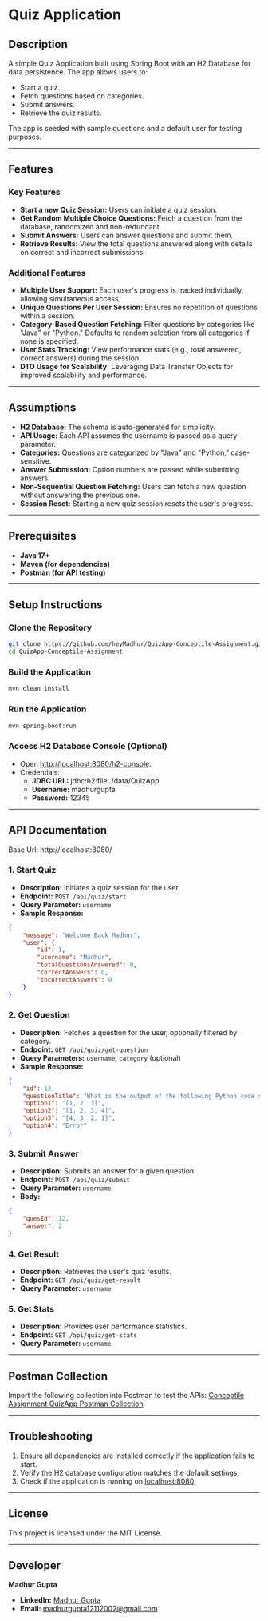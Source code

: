 # Quiz Application

## Description
A simple Quiz Application built using Spring Boot with an H2 Database for data persistence. The app allows users to:

- Start a quiz.
- Fetch questions based on categories.
- Submit answers.
- Retrieve the quiz results.

The app is seeded with sample questions and a default user for testing purposes.

---

## Features

### Key Features
- **Start a new Quiz Session:** Users can initiate a quiz session.
- **Get Random Multiple Choice Questions:** Fetch a question from the database, randomized and non-redundant.
- **Submit Answers:** Users can answer questions and submit them.
- **Retrieve Results:** View the total questions answered along with details on correct and incorrect submissions.

### Additional Features
- **Multiple User Support:** Each user's progress is tracked individually, allowing simultaneous access.
- **Unique Questions Per User Session:** Ensures no repetition of questions within a session.
- **Category-Based Question Fetching:** Filter questions by categories like "Java" or "Python." Defaults to random selection from all categories if none is specified.
- **User Stats Tracking:** View performance stats (e.g., total answered, correct answers) during the session.
- **DTO Usage for Scalability:** Leveraging Data Transfer Objects for improved scalability and performance.

---

## Assumptions

- **H2 Database:** The schema is auto-generated for simplicity.
- **API Usage:** Each API assumes the username is passed as a query parameter.
- **Categories:** Questions are categorized by "Java" and "Python," case-sensitive.
- **Answer Submission:** Option numbers are passed while submitting answers.
- **Non-Sequential Question Fetching:** Users can fetch a new question without answering the previous one.
- **Session Reset:** Starting a new quiz session resets the user's progress.

---

## Prerequisites

- **Java 17+**
- **Maven (for dependencies)**
- **Postman (for API testing)**

---

## Setup Instructions

### Clone the Repository
```bash
git clone https://github.com/heyMadhur/QuizApp-Conceptile-Assignment.git
cd QuizApp-Conceptile-Assignment
```

### Build the Application
```bash
mvn clean install
```

### Run the Application
```bash
mvn spring-boot:run
```

### Access H2 Database Console (Optional)
- Open [http://localhost:8080/h2-console](http://localhost:8080/h2-console).
- Credentials:
   - **JDBC URL:** jdbc:h2:file:./data/QuizApp
   - **Username:** madhurgupta
   - **Password:** 12345

---

## API Documentation

Base Url: http://localhost:8080/

### 1. Start Quiz
- **Description:** Initiates a quiz session for the user.
- **Endpoint:** `POST /api/quiz/start`
- **Query Parameter:** `username`
- **Sample Response:**
```json
{
    "message": "Welcome Back Madhur",
    "user": {
        "id": 1,
        "username": "Madhur",
        "totalQuestionsAnswered": 0,
        "correctAnswers": 0,
        "incorrectAnswers": 0
    }
}
```

### 2. Get Question
- **Description:** Fetches a question for the user, optionally filtered by category.
- **Endpoint:** `GET /api/quiz/get-question`
- **Query Parameters:** `username`, `category` (optional)
- **Sample Response:**
```json
{
    "id": 12,
    "questionTitle": "What is the output of the following Python code snippet? \n\nx = [1, 2, 3]\nx.append(4)\nprint(x)",
    "option1": "[1, 2, 3]",
    "option2": "[1, 2, 3, 4]",
    "option3": "[4, 3, 2, 1]",
    "option4": "Error"
}
```

### 3. Submit Answer
- **Description:** Submits an answer for a given question.
- **Endpoint:** `POST /api/quiz/submit`
- **Query Parameter:** `username`
- **Body:**
```json
{
    "quesId": 12,
    "answer": 2
}
```

### 4. Get Result
- **Description:** Retrieves the user's quiz results.
- **Endpoint:** `GET /api/quiz/get-result`
- **Query Parameter:** `username`

### 5. Get Stats
- **Description:** Provides user performance statistics.
- **Endpoint:** `GET /api/quiz/get-stats`
- **Query Parameter:** `username`

---

## Postman Collection
Import the following collection into Postman to test the APIs:
[Conceptile Assignment QuizApp Postman Collection](https://github.com/heyMadhur/QuizApp-Conceptile-Assignment/blob/main/Conceptile%20Assignment%20QuizApp.postman_collection.json)

---

## Troubleshooting

1. Ensure all dependencies are installed correctly if the application fails to start.
2. Verify the H2 database configuration matches the default settings.
3. Check if the application is running on [localhost:8080](http://localhost:8080).

---

## License
This project is licensed under the MIT License.

---

## Developer
**Madhur Gupta**
- **LinkedIn:** [Madhur Gupta](https://www.linkedin.com/in/madhur-gupta-8a9816221/)
- **Email:** [madhurgupta12112002@gmail.com](mailto:madhurgupta12112002@gmail.com)
